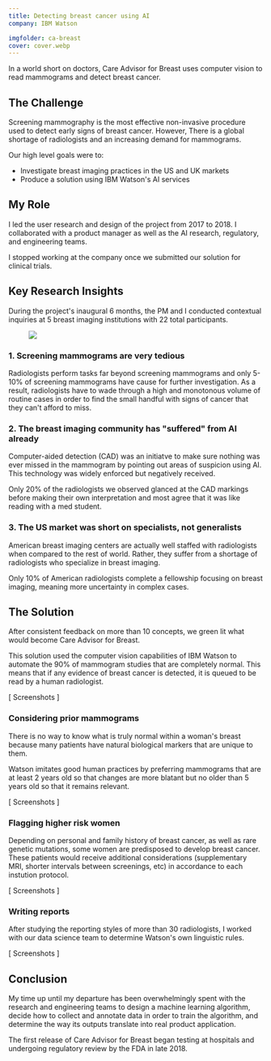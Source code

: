 ```yaml
---
title: Detecting breast cancer using AI
company: IBM Watson

imgfolder: ca-breast
cover: cover.webp
---
```


In a world short on doctors, Care Advisor for Breast uses computer vision to read mammograms and detect breast cancer.

## The Challenge

Screening mammography is the most effective non-invasive procedure used to detect early signs of breast cancer. However, There is a global shortage of radiologists and an increasing demand for mammograms.

Our high level goals were to:
- Investigate breast imaging practices in the US and UK markets
- Produce a solution using IBM Watson's AI services

## My Role

I led the user research and design of the project from 2017 to 2018. I collaborated with a product manager as well as the AI research, regulatory, and engineering teams.

I stopped working at the company once we submitted our solution for clinical trials.

## Key Research Insights

During the project's inaugural 6 months, the PM and I conducted contextual inquiries at 5 breast imaging institutions with 22 total participants.

<figure>
  <img src="../assets/img/{{ page.imgfolder }}/research.webp" />
</figure>

### 1. Screening mammograms are very tedious

Radiologists perform tasks far beyond screening mammograms and only 5-10% of screening mammograms have cause for further investigation. As a result, radiologists have to wade through a high and monotonous volume of routine cases in order to find the small handful with signs of cancer that they can't afford to miss.

### 2. The breast imaging community has "suffered" from AI already

Computer-aided detection (CAD) was an initiatve to make sure nothing was ever missed in the mammogram by pointing out areas of suspicion using AI. This technology was widely enforced but negatively received.

Only 20% of the radiologists we observed glanced at the CAD markings before making their own interpretation and most agree that it was like reading with a med student.

### 3. The US market was short on specialists, not generalists

American breast imaging centers are actually well staffed with radiologists when compared to the rest of world. Rather, they suffer from a shortage of radiologists who specialize in breast imaging.

Only 10% of American radiologists complete a fellowship focusing on breast imaging, meaning more uncertainty in complex cases.


## The Solution

After consistent feedback on more than 10 concepts, we green lit what would become Care Advisor for Breast.

This solution used the computer vision capabilities of IBM Watson to automate the 90% of mammogram studies that are completely normal. This means that if any evidence of breast cancer is detected, it is queued to be read by a human radiologist.

[ Screenshots ]

### Considering prior mammograms
There is no way to know what is truly normal within a woman's breast because many patients have natural biological markers that are unique to them.

Watson imitates good human practices by preferring mammograms that are at least 2 years old so that changes are more blatant but no older than 5 years old so that it remains relevant.

[ Screenshots ]

### Flagging higher risk women
Depending on personal and family history of breast cancer, as well as rare genetic mutations, some women are predisposed to develop breast cancer. These patients would receive additional considerations (supplementary MRI, shorter intervals between screenings, etc) in accordance to each instution protocol.

[ Screenshots ]

### Writing reports
After studying the reporting styles of more than 30 radiologists, I worked with our data science team to determine Watson's own linguistic rules.

[ Screenshots ]

## Conclusion
My time up until my departure has been overwhelmingly spent with the research and engineering teams to design a machine learning algorithm, decide how to collect and annotate data in order to train the algorithm, and determine the way its outputs translate into real product application.

The first release of Care Advisor for Breast began testing at hospitals and undergoing regulatory review by the FDA in late 2018.
